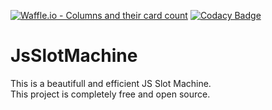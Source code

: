 [![Waffle.io - Columns and their card count](https://badge.waffle.io/greggameplayer/JsSlotMachine.png?columns=all)](https://waffle.io/greggameplayer/JsSlotMachine?utm_source=badge)
         [![Codacy Badge](https://api.codacy.com/project/badge/Grade/1362c1af78894e909cbdb8f39ea9ca09)](https://www.codacy.com/app/gregoire.hage/JsSlotMachine?utm_source=github.com&amp;utm_medium=referral&amp;utm_content=greggameplayer/JsSlotMachine&amp;utm_campaign=Badge_Grade)

# JsSlotMachine
This is a beautifull and efficient JS Slot Machine.
<br>This project is completely free and open source.

